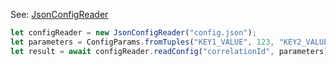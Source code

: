 
See: [JsonConfigReader](../../../toolkit_api/node/components/config/json_config_reader/)

```typescript
let configReader = new JsonConfigReader("config.json");
let parameters = ConfigParams.fromTuples("KEY1_VALUE", 123, "KEY2_VALUE", "ABC");
let result = await configReader.readConfig("correlationId", parameters); // Result: key1=123;key2=ABC

```

